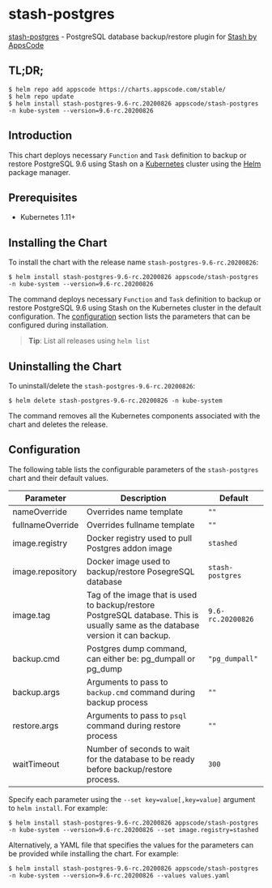 # stash-postgres

[stash-postgres](https://github.com/stashed/postgres) - PostgreSQL database backup/restore plugin for [Stash by AppsCode](https://stash.run)

## TL;DR;

```console
$ helm repo add appscode https://charts.appscode.com/stable/
$ helm repo update
$ helm install stash-postgres-9.6-rc.20200826 appscode/stash-postgres -n kube-system --version=9.6-rc.20200826
```

## Introduction

This chart deploys necessary `Function` and `Task` definition to backup or restore PostgreSQL 9.6 using Stash on a [Kubernetes](http://kubernetes.io) cluster using the [Helm](https://helm.sh) package manager.

## Prerequisites

- Kubernetes 1.11+

## Installing the Chart

To install the chart with the release name `stash-postgres-9.6-rc.20200826`:

```console
$ helm install stash-postgres-9.6-rc.20200826 appscode/stash-postgres -n kube-system --version=9.6-rc.20200826
```

The command deploys necessary `Function` and `Task` definition to backup or restore PostgreSQL 9.6 using Stash on the Kubernetes cluster in the default configuration. The [configuration](#configuration) section lists the parameters that can be configured during installation.

> **Tip**: List all releases using `helm list`

## Uninstalling the Chart

To uninstall/delete the `stash-postgres-9.6-rc.20200826`:

```console
$ helm delete stash-postgres-9.6-rc.20200826 -n kube-system
```

The command removes all the Kubernetes components associated with the chart and deletes the release.

## Configuration

The following table lists the configurable parameters of the `stash-postgres` chart and their default values.

|    Parameter     |                                                           Description                                                            |      Default      |
|------------------|----------------------------------------------------------------------------------------------------------------------------------|-------------------|
| nameOverride     | Overrides name template                                                                                                          | `""`              |
| fullnameOverride | Overrides fullname template                                                                                                      | `""`              |
| image.registry   | Docker registry used to pull Postgres addon image                                                                                | `stashed`         |
| image.repository | Docker image used to backup/restore PosegreSQL database                                                                          | `stash-postgres`  |
| image.tag        | Tag of the image that is used to backup/restore PostgreSQL database. This is usually same as the database version it can backup. | `9.6-rc.20200826` |
| backup.cmd       | Postgres dump command, can either be: pg_dumpall  or pg_dump                                                                     | `"pg_dumpall"`    |
| backup.args      | Arguments to pass to `backup.cmd` command during backup process                                                                  | `""`              |
| restore.args     | Arguments to pass to `psql` command during restore process                                                                       | `""`              |
| waitTimeout      | Number of seconds to wait for the database to be ready before backup/restore process.                                            | `300`             |


Specify each parameter using the `--set key=value[,key=value]` argument to `helm install`. For example:

```console
$ helm install stash-postgres-9.6-rc.20200826 appscode/stash-postgres -n kube-system --version=9.6-rc.20200826 --set image.registry=stashed
```

Alternatively, a YAML file that specifies the values for the parameters can be provided while
installing the chart. For example:

```console
$ helm install stash-postgres-9.6-rc.20200826 appscode/stash-postgres -n kube-system --version=9.6-rc.20200826 --values values.yaml
```
